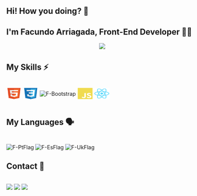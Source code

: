 ## Hi! How you doing? 👋
## I'm Facundo Arriagada, Front-End Developer 👨‍💻

<div align="center">
  <img height="180em" src="https://github-readme-stats.vercel.app/api/top-langs/?username=fsarriagada&layout=compact&langs_count=7&theme=dark"/>
</div>

## My Skills ⚡

<div style="display: inline_block"><br>

  <img align="center" alt="F-HTML" height="30" width="40" src="https://raw.githubusercontent.com/devicons/devicon/master/icons/html5/html5-original.svg">

  <img align="center" alt="F-CSS" height="30" width="40" src="https://raw.githubusercontent.com/devicons/devicon/master/icons/css3/css3-original.svg">

  <img align="center" alt="F-Bootstrap" height="30" width="40" src="https://cdn.jsdelivr.net/gh/devicons/devicon/icons/bootstrap/bootstrap-original.svg">

  <img align="center" alt="F-Js" height="30" width="40" src="https://raw.githubusercontent.com/devicons/devicon/master/icons/javascript/javascript-plain.svg">

  <img align="center" alt="F-React" height="30" width="40" src="https://raw.githubusercontent.com/devicons/devicon/master/icons/react/react-original.svg">

</div>

<br>

## My Languages 🗣️

<div style="display: inline_block"><br>

  <img align="center" alt="F-PtFlag" height="40" width="40" src="https://res.cloudinary.com/dsols4pzx/image/upload/v1660688724/portugal_fljkg3.png">

  <img align="center" alt="F-EsFlag" height="40" width="40" src="https://res.cloudinary.com/dsols4pzx/image/upload/v1660688724/spain_grfhfs.png">

  <img align="center" alt="F-UkFlag" height="40" width="40" src="https://res.cloudinary.com/dsols4pzx/image/upload/v1660688724/united-kingdom_wtyow7.png">

</div>


## Contact 📩
<br>
<a href="mailto:facu._99@hotmail.com"><img src="https://img.shields.io/badge/Microsoft_Outlook-0078D4?style=for-the-badge&logo=microsoft-outlook&logoColor=white" target="_blank"></a>
<a href="#"><img src="https://img.shields.io/badge/website-000000?style=for-the-badge&logo=About.me&logoColor=white" target="_blank"></a>
<a href="#"><img src="https://img.shields.io/badge/LinkedIn-0077B5?style=for-the-badge&logo=linkedin&logoColor=white" target="_blank"></a>

